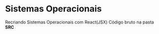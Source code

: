 <h1>Sistemas Operacionais</h1>
 <span>Recriando Sistemas Operacionais com React(JSX)</span>
 <span>Código bruto na pasta <b>SRC</b></span>
